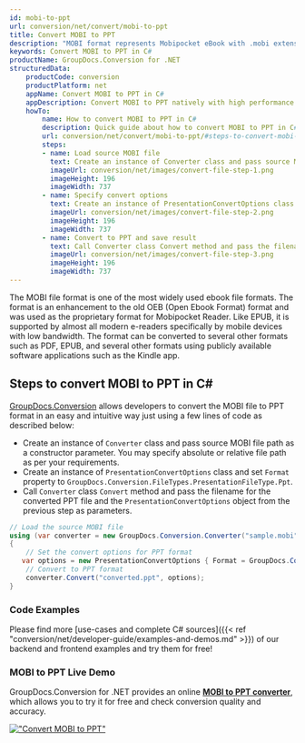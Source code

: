 ```yaml
---
id: mobi-to-ppt
url: conversion/net/convert/mobi-to-ppt
title: Convert MOBI to PPT
description: "MOBI format represents Mobipocket eBook with .mobi extension. Learn how to convert MOBI to PPT file programmatically in C# language using GroupDocs.Conversion for .NET library."
keywords: Convert MOBI to PPT in C#
productName: GroupDocs.Conversion for .NET
structuredData:
    productCode: conversion
    productPlatform: net
    appName: Convert MOBI to PPT in C#
    appDescription: Convert MOBI to PPT natively with high performance using C# language and server side GroupDocs.Conversion for .NET APIs, without the use of any software like Microsoft or Open Office.
    howTo:
        name: How to convert MOBI to PPT in C# 
        description: Quick guide about how to convert MOBI to PPT in C# with high performance and accuracy.
        url: conversion/net/convert/mobi-to-ppt/#steps-to-convert-mobi-to-ppt-in-c
        steps:
        - name: Load source MOBI file 
          text: Create an instance of Converter class and pass source MOBI file path as a constructor parameter. You may specify absolute or relative file path as per your requirements. 
          imageUrl: conversion/net/images/convert-file-step-1.png
          imageHeight: 196
          imageWidth: 737
        - name: Specify convert options 
          text: Create an instance of PresentationConvertOptions class.
          imageUrl: conversion/net/images/convert-file-step-2.png
          imageHeight: 196
          imageWidth: 737
        - name: Convert to PPT and save result 
          text: Call Converter class Convert method and pass the filename for the converted HTML file and the PresentationConvertOptions object from the previous step as parameters.
          imageUrl: conversion/net/images/convert-file-step-3.png
          imageHeight: 196
          imageWidth: 737
---
```


The MOBI file format is one of the most widely used ebook file formats. The format is an enhancement to the old OEB (Open Ebook Format) format and was used as the proprietary format for Mobipocket Reader. Like EPUB, it is supported by almost all modern e-readers specifically by mobile devices with low bandwidth. The format can be converted to several other formats such as PDF, EPUB, and several other formats using publicly available software applications such as the Kindle app.

## Steps to convert MOBI to PPT in C#

[GroupDocs.Conversion](https://products.groupdocs.com/conversion/net) allows developers to convert the MOBI file to PPT format in an easy and intuitive way just using a few lines of code as described below:

* Create an instance of `Converter` class and pass source MOBI file path as a constructor parameter. You may specify absolute or relative file path as per your requirements. 
* Create an instance of `PresentationConvertOptions` class and set `Format` property to `GroupDocs.Conversion.FileTypes.PresentationFileType.Ppt`.
* Call `Converter` class `Convert` method and pass the filename for the converted PPT file and the `PresentationConvertOptions` object from the previous step as parameters.

```csharp
// Load the source MOBI file
using (var converter = new GroupDocs.Conversion.Converter("sample.mobi"))
{
    // Set the convert options for PPT format
   var options = new PresentationConvertOptions { Format = GroupDocs.Conversion.FileTypes.PresentationFileType.Ppt };
    // Convert to PPT format
    converter.Convert("converted.ppt", options);
}
```

### Code Examples

Please find more [use-cases and complete C# sources]({{< ref "conversion/net/developer-guide/examples-and-demos.md" >}}) of our backend and frontend examples and try them for free!

### MOBI to PPT Live Demo

GroupDocs.Conversion for .NET provides an online [**MOBI to PPT converter**](https://products.groupdocs.app/conversion/mobi-to-ppt), which allows you to try it for free and check conversion quality and accuracy.

[!["Convert MOBI to PPT"](conversion/net/images/convert-to-ppt/convert-mobi-to-ppt.png)](https://products.groupdocs.app/conversion/mobi-to-ppt)